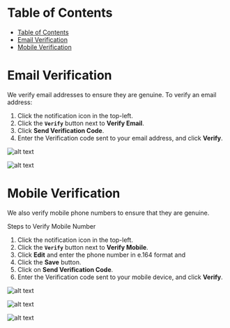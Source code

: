 # Table of Contents

- [Table of Contents](#table-of-contents)
- [Email Verification](#email-verification)
- [Mobile Verification](#mobile-verification)

# Email Verification 

We verify email addresses to ensure they are genuine. To verify an email address:

1. Click the notification icon in the top-left.
2. Click the **`Verify`** button next to **Verify Email**.
3. Click **Send Verification Code**.
4. Enter the Verification code sent to your email address, and click **Verify**.


![alt text][verify-email-1]

![alt text][verify-email-2]


# Mobile Verification 

We also verify mobile phone numbers to ensure that they are genuine.

Steps to Verify Mobile Number

1. Click the notification icon in the top-left.
2. Click the **`Verify`** button next to **Verify Mobile**.
3. Click **Edit** and enter the phone number in e.164 format and 
4. Click the **Save** button.
5. Click on **Send Verification Code**.
6. Enter the Verification code sent to your mobile device, and click **Verify**.


![alt text][verify-mobile-1]

![alt text][verify-mobile-3]

![alt text][verify-mobile-2]



[verify-mobile-1]: https://raw.githubusercontent.com/digipigeon/connexcs-user-docs/master/new-img/verify-mobile-1.png "verify-mobile-1"
[verify-mobile-3]: https://raw.githubusercontent.com/digipigeon/connexcs-user-docs/master/new-img/verify-mobile-3.png "verify-mobile-3"
[verify-mobile-2]: https://raw.githubusercontent.com/digipigeon/connexcs-user-docs/master/new-img/verify-mobile-2.png "verify-mobile-2"


[verify-email-1]: https://raw.githubusercontent.com/digipigeon/connexcs-user-docs/master/new-img/verify-email-1.png "verify-mobile-1"
[verify-email-2]: https://raw.githubusercontent.com/digipigeon/connexcs-user-docs/master/new-img/verify-email-2.png "verify-mobile-2"


